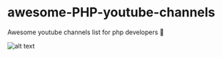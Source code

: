 # awesome-PHP-youtube-channels
Awesome youtube channels list for php developers 🤩


![alt text](https://github.com/sindresorhus/awesome/raw/main/media/logo.svg)
